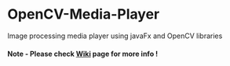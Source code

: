 # OpenCV-Media-Player
Image processing media player using javaFx and OpenCV libraries 

#### Note - Please check [Wiki](https://github.com/Yadnyawalkya/OpenCV-Media-Player/wiki) page for more info ! 
